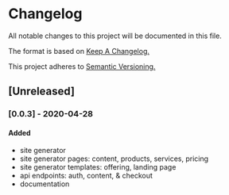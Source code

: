 # <i class="fas fa-fw fa-book-open"></i>Changelog

All notable changes to this project will be documented in this file.

The format is based on [Keep A Changelog.](https://keepachangelog.com/en/1.0.0/)

This project adheres to [Semantic Versioning.](https://semver.org/spec/v2.0.0.html)

## [Unreleased]

### [0.0.3] - 2020-04-28
#### Added

- site generator
- site generator pages: content, products, services, pricing
- site generator templates: offering, landing page
- api endpoints: auth, content, & checkout
- documentation